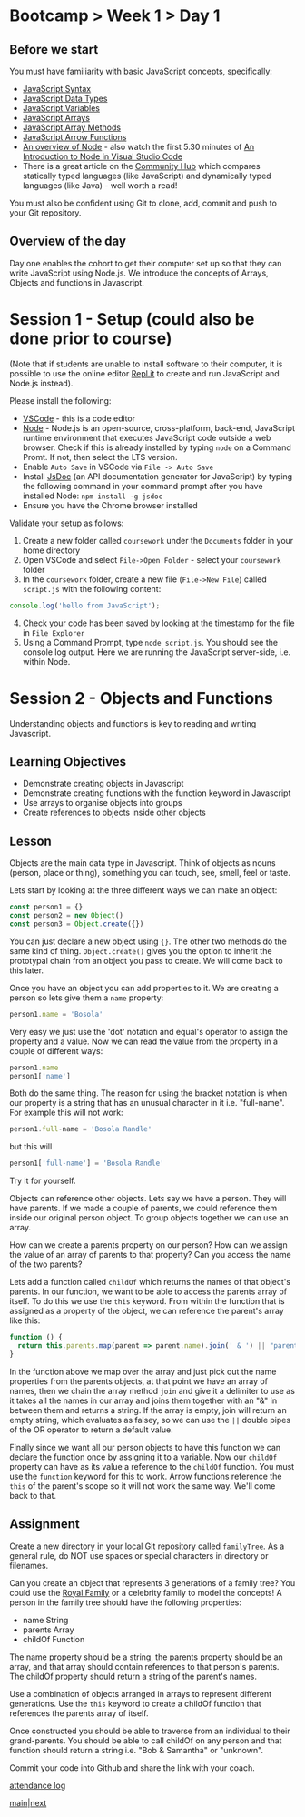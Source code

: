 # Bootcamp > Week 1 > Day 1

## Before we start
You must have familiarity with basic JavaScript concepts, specifically:
  * [JavaScript Syntax](https://www.w3schools.com/js/js_syntax.asp)
  * [JavaScript Data Types](https://www.w3schools.com/js/js_datatypes.asp)
  * [JavaScript Variables](https://www.w3schools.com/js/js_variables.asp)
  * [JavaScript Arrays](https://www.w3schools.com/js/js_arrays.asp)
  * [JavaScript Array Methods](https://www.w3schools.com/js/js_array_methods.asp)
  * [JavaScript Arrow Functions](https://www.w3schools.com/js/js_arrow_function.asp)
  * [An overview of Node](https://www.codecademy.com/articles/what-is-node) - also watch the first 5.30 minutes of [An Introduction to Node in Visual Studio Code](https://www.youtube.com/watch?v=EIQgVdoYb0M)
  * There is a great article on the [Community Hub](https://community.multiverse.io/topics/16826/feed) which compares statically typed languages (like JavaScript) and dynamically typed languages (like Java) - well worth a read!

You must also be confident using Git to clone, add, commit and push to your Git repository.

## Overview of the day

Day one enables the cohort to get their computer set up so that they can write JavaScript using Node.js. We introduce the concepts of Arrays, Objects and functions in Javascript.

# Session 1 - Setup (could also be done prior to course)
(Note that if students are unable to install software to their computer, it is possible to use the online editor [Repl.it](https://repl.it/) to create and run JavaScript and Node.js instead).

Please install the following:
   * [VSCode](https://code.visualstudio.com/) - this is a code editor
   * [Node](https://nodejs.org/en/) - Node.js is an open-source, cross-platform, back-end, JavaScript runtime environment that executes JavaScript code outside a web browser. Check if this is already installed by typing `node` on a Command Promt. If not, then select the LTS version. 
   * Enable `Auto Save` in VSCode via `File -> Auto Save`
   * Install [JsDoc](https://jsdoc.app/) (an API documentation generator for JavaScript) by typing the following command in your command prompt after you have installed Node: `npm install -g jsdoc`
   * Ensure you have the Chrome browser installed

Validate your setup as follows:
  1. Create a new folder called `coursework` under the `Documents` folder in your home directory
  2. Open VSCode and select `File->Open Folder` - select your `coursework` folder
  3. In the `coursework` folder, create a new file (`File->New File`) called `script.js` with the following content: 
```js
console.log('hello from JavaScript');
```
  4. Check your code has been saved by looking at the timestamp for the file in `File Explorer`
  5. Using a Command Prompt, type `node script.js`. You should see the console log output. Here we are running the JavaScript server-side, i.e. within Node.

# Session 2 - Objects and Functions

Understanding objects and functions is key to reading and writing Javascript. 

## Learning Objectives

* Demonstrate creating objects in Javascript
* Demonstrate creating functions with the function keyword in Javascript
* Use arrays to organise objects into groups
* Create references to objects inside other objects

## Lesson

Objects are the main data type in Javascript. Think of objects as nouns (person, place or thing), something you can touch, see, smell, feel or taste.

Lets start by looking at the three different ways we can make an object:

```javascript
const person1 = {}
const person2 = new Object()
const person3 = Object.create({})
```
You can just declare a new object using `{}`. The other two methods do the same kind of thing. `Object.create()` gives you the option to inherit the prototypal chain from an object you pass to create. We will come back to this later.

Once you have an object you can add properties to it. We are creating a person so lets give them a `name` property:

```javascript
person1.name = 'Bosola'
```
Very easy we just use the 'dot' notation and equal's operator to assign the property and a value. Now we can read the value from the property in a couple of different ways:
```javascript
person1.name
person1['name']
```
Both do the same thing. The reason for using the bracket notation is when our property is a string that has an unusual character in it i.e. "full-name". For example this will not work:
```javascript
person1.full-name = 'Bosola Randle'
```
but this will
```javascript
person1['full-name'] = 'Bosola Randle'
```
Try it for yourself.

Objects can reference other objects. Lets say we have a person. They will have parents. If we made a couple of parents, we could reference them inside our original person object. To group objects together we can use an array.

How can we create a parents property on our person?
How can we assign the value of an array of parents to that property?
Can you access the name of the two parents?

Lets add a function called `childOf` which returns the names of that object's parents. In our function, we want to be able to access the parents array of itself. To do this we use the `this` keyword. From within the function that is assigned as a property of the object, we can reference the parent's array like this:

```javascript
function () {
  return this.parents.map(parent => parent.name).join(' & ') || "parents unknown"
}
```
In the function above we map over the array and just pick out the name properties from the parents objects, at that point we have an array of names, then we chain the array method `join` and give it a delimiter to use as it takes all the names in our array and joins them together with an "&" in between them and returns a string. If the array is empty, join will return an empty string, which evaluates as falsey, so we can use the `||` double pipes of the OR operator to return a default value.

Finally since we want all our person objects to have this function we can declare the function once by assigning it to a variable. Now our `childOf` property can have as its value a reference to the `childOf` function. You must use the `function` keyword for this to work. Arrow functions reference the `this` of the parent's scope so it will not work the same way. We'll come back to that.

## Assignment

Create a new directory in your local Git repository called `familyTree`. As a general rule, do NOT use spaces or special characters in directory or filenames.

Can you create an object that represents 3 generations of a family tree? You could use the [Royal Family](https://i.insider.com/5e17677224fe1248eb288e84?width=1000&format=jpeg&auto=webp) or a celebrity family to model the concepts! A person in the family tree should have the following properties:

* name String
* parents Array 
* childOf Function

The name property should be a string, the parents property should be an array, and that array should contain references to that person's parents. The childOf property should return a string of the parent's names.

Use a combination of objects arranged in arrays to represent different generations. Use the `this` keyword to create a childOf function that references the parents array of itself.

Once constructed you should be able to traverse from an individual to their grand-parents. You should be able to call childOf on any person and that function should return a string i.e. "Bob & Samantha" or "unknown".

Commit your code into Github and share the link with your coach.

[attendance log](https://platform.multiverse.io/apprentice/attendance-log/153)

[main](/swe)|[next](/swe/bootcamp/wk1/day2.html)
